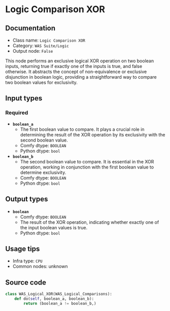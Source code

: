 # Logic Comparison XOR
## Documentation
- Class name: `Logic Comparison XOR`
- Category: `WAS Suite/Logic`
- Output node: `False`

This node performs an exclusive logical XOR operation on two boolean inputs, returning true if exactly one of the inputs is true, and false otherwise. It abstracts the concept of non-equivalence or exclusive disjunction in boolean logic, providing a straightforward way to compare two boolean values for exclusivity.
## Input types
### Required
- **`boolean_a`**
    - The first boolean value to compare. It plays a crucial role in determining the result of the XOR operation by its exclusivity with the second boolean value.
    - Comfy dtype: `BOOLEAN`
    - Python dtype: `bool`
- **`boolean_b`**
    - The second boolean value to compare. It is essential in the XOR operation, working in conjunction with the first boolean value to determine exclusivity.
    - Comfy dtype: `BOOLEAN`
    - Python dtype: `bool`
## Output types
- **`boolean`**
    - Comfy dtype: `BOOLEAN`
    - The result of the XOR operation, indicating whether exactly one of the input boolean values is true.
    - Python dtype: `bool`
## Usage tips
- Infra type: `CPU`
- Common nodes: unknown


## Source code
```python
class WAS_Logical_XOR(WAS_Logical_Comparisons):
    def do(self, boolean_a, boolean_b):
        return (boolean_a != boolean_b,)

```
